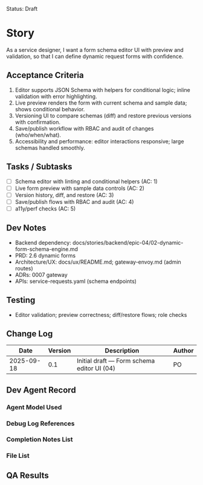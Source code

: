 Status: Draft

# Story
As a service designer,
I want a form schema editor UI with preview and validation,
so that I can define dynamic request forms with confidence.

## Acceptance Criteria
1. Editor supports JSON Schema with helpers for conditional logic; inline validation with error highlighting.
2. Live preview renders the form with current schema and sample data; shows conditional behavior.
3. Versioning UI to compare schemas (diff) and restore previous versions with confirmation.
4. Save/publish workflow with RBAC and audit of changes (who/when/what).
5. Accessibility and performance: editor interactions responsive; large schemas handled smoothly.

## Tasks / Subtasks
- [ ] Schema editor with linting and conditional helpers (AC: 1)
- [ ] Live form preview with sample data controls (AC: 2)
- [ ] Version history, diff, and restore (AC: 3)
- [ ] Save/publish flows with RBAC and audit (AC: 4)
- [ ] a11y/perf checks (AC: 5)

## Dev Notes
- Backend dependency: docs/stories/backend/epic-04/02-dynamic-form-schema-engine.md
- PRD: 2.6 dynamic forms
- Architecture/UX: docs/ux/README.md; gateway-envoy.md (admin routes)
- ADRs: 0007 gateway
- APIs: service-requests.yaml (schema endpoints)

## Testing
- Editor validation; preview correctness; diff/restore flows; role checks

## Change Log
| Date       | Version | Description                                | Author |
|------------|---------|--------------------------------------------|--------|
| 2025-09-18 | 0.1     | Initial draft — Form schema editor UI (04) | PO     |

## Dev Agent Record

### Agent Model Used
<record at implementation time>

### Debug Log References
<links at implementation time>

### Completion Notes List
<notes at implementation time>

### File List
<files at implementation time>

## QA Results
<QA to fill>

